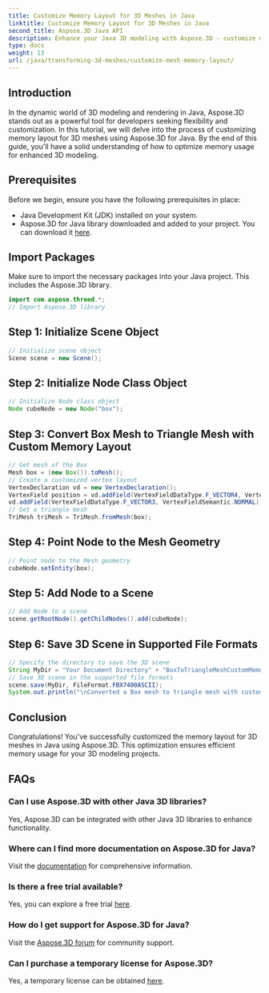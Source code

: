 ```yaml
---
title: Customize Memory Layout for 3D Meshes in Java
linktitle: Customize Memory Layout for 3D Meshes in Java
second_title: Aspose.3D Java API
description: Enhance your Java 3D modeling with Aspose.3D - customize memory layout for optimal performance. Follow our step-by-step guide now!
type: docs
weight: 13
url: /java/transforming-3d-meshes/customize-mesh-memory-layout/
---
```

## Introduction
In the dynamic world of 3D modeling and rendering in Java, Aspose.3D stands out as a powerful tool for developers seeking flexibility and customization. In this tutorial, we will delve into the process of customizing memory layout for 3D meshes using Aspose.3D for Java. By the end of this guide, you'll have a solid understanding of how to optimize memory usage for enhanced 3D modeling.
## Prerequisites
Before we begin, ensure you have the following prerequisites in place:
- Java Development Kit (JDK) installed on your system.
- Aspose.3D for Java library downloaded and added to your project. You can download it [here](https://releases.aspose.com/3d/java/).
## Import Packages
Make sure to import the necessary packages into your Java project. This includes the Aspose.3D library.
```java
import com.aspose.threed.*;
// Import Aspose.3D library
```
## Step 1: Initialize Scene Object
```java
// Initialize scene object
Scene scene = new Scene();
```
## Step 2: Initialize Node Class Object
```java
// Initialize Node class object
Node cubeNode = new Node("box");
```
## Step 3: Convert Box Mesh to Triangle Mesh with Custom Memory Layout
```java
// Get mesh of the Box
Mesh box = (new Box()).toMesh();
// Create a customized vertex layout
VertexDeclaration vd = new VertexDeclaration();
VertexField position = vd.addField(VertexFieldDataType.F_VECTOR4, VertexFieldSemantic.POSITION);
vd.addField(VertexFieldDataType.F_VECTOR3, VertexFieldSemantic.NORMAL);
// Get a triangle mesh
TriMesh triMesh = TriMesh.fromMesh(box);
```
## Step 4: Point Node to the Mesh Geometry
```java
// Point node to the Mesh geometry
cubeNode.setEntity(box);
```
## Step 5: Add Node to a Scene
```java
// Add Node to a scene
scene.getRootNode().getChildNodes().add(cubeNode);
```
## Step 6: Save 3D Scene in Supported File Formats
```java
// Specify the directory to save the 3D scene
String MyDir = "Your Document Directory" + "BoxToTriangleMeshCustomMemoryLayoutScene.fbx";
// Save 3D scene in the supported file formats
scene.save(MyDir, FileFormat.FBX7400ASCII);
System.out.println("\nConverted a Box mesh to triangle mesh with custom memory layout of the vertex successfully.\nFile saved at " + MyDir);
```
## Conclusion
Congratulations! You've successfully customized the memory layout for 3D meshes in Java using Aspose.3D. This optimization ensures efficient memory usage for your 3D modeling projects.
## FAQs
### Can I use Aspose.3D with other Java 3D libraries?
Yes, Aspose.3D can be integrated with other Java 3D libraries to enhance functionality.
### Where can I find more documentation on Aspose.3D for Java?
Visit the [documentation](https://reference.aspose.com/3d/java/) for comprehensive information.
### Is there a free trial available?
Yes, you can explore a free trial [here](https://releases.aspose.com/).
### How do I get support for Aspose.3D for Java?
Visit the [Aspose.3D forum](https://forum.aspose.com/c/3d/18) for community support.
### Can I purchase a temporary license for Aspose.3D?
Yes, a temporary license can be obtained [here](https://purchase.aspose.com/temporary-license/).
